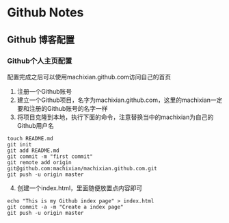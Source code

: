 # Github Notes

## Github 博客配置
### Github个人主页配置
配置完成之后可以使用machixian.github.com访问自己的首页
1. 注册一个Github账号
2. 建立一个Github项目，名字为machixian.github.com，这里的machixian一定要和注册的Github账号的名字一样
3. 将项目克隆到本地，执行下面的命令，注意替换当中的machixian为自己的Github用户名
```
touch README.md
git init
git add README.md
git commit -m "first commit"
git remote add origin git@github.com:machixian/machixian.github.com.git
git push -u origin master
```
4. 创建一个index.html，里面随便放置点内容即可
```
echo "This is my Github index page" > index.html
git commit -a -m "Create a index page"
git push -u origin master
```
###

